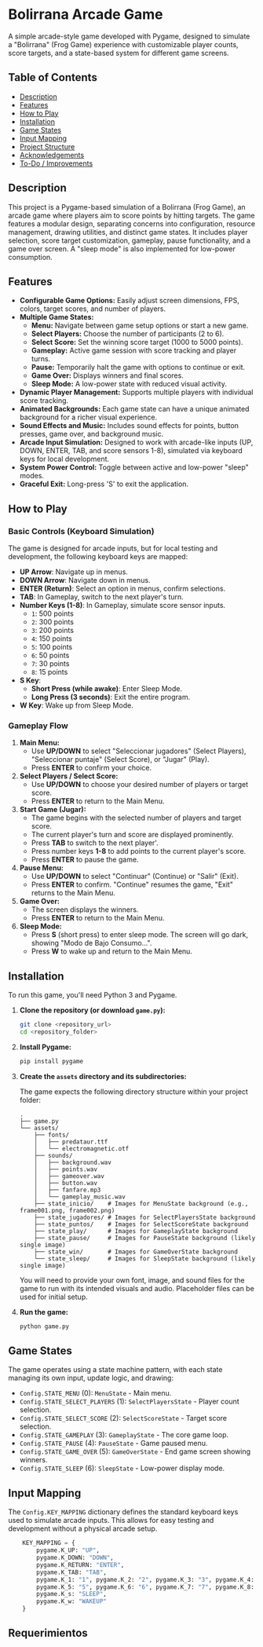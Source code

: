 # Bolirrana Arcade Game

A simple arcade-style game developed with Pygame, designed to simulate a "Bolirrana" (Frog Game) experience with customizable player counts, score targets, and a state-based system for different game screens.

## Table of Contents

-   [Description](#description)
-   [Features](#features)
-   [How to Play](#how-to-play)
-   [Installation](#installation)
-   [Game States](#game-states)
-   [Input Mapping](#input-mapping)
-   [Project Structure](#project-structure)
-   [Acknowledgements](#acknowledgements)
-   [To-Do / Improvements](#to-do--improvements)

## Description

This project is a Pygame-based simulation of a Bolirrana (Frog Game), an arcade game where players aim to score points by hitting targets. The game features a modular design, separating concerns into configuration, resource management, drawing utilities, and distinct game states. It includes player selection, score target customization, gameplay, pause functionality, and a game over screen. A "sleep mode" is also implemented for low-power consumption.

## Features

* **Configurable Game Options:** Easily adjust screen dimensions, FPS, colors, target scores, and number of players.
* **Multiple Game States:**
    * **Menu:** Navigate between game setup options or start a new game.
    * **Select Players:** Choose the number of participants (2 to 6).
    * **Select Score:** Set the winning score target (1000 to 5000 points).
    * **Gameplay:** Active game session with score tracking and player turns.
    * **Pause:** Temporarily halt the game with options to continue or exit.
    * **Game Over:** Displays winners and final scores.
    * **Sleep Mode:** A low-power state with reduced visual activity.
* **Dynamic Player Management:** Supports multiple players with individual score tracking.
* **Animated Backgrounds:** Each game state can have a unique animated background for a richer visual experience.
* **Sound Effects and Music:** Includes sound effects for points, button presses, game over, and background music.
* **Arcade Input Simulation:** Designed to work with arcade-like inputs (UP, DOWN, ENTER, TAB, and score sensors 1-8), simulated via keyboard keys for local development.
* **System Power Control:** Toggle between active and low-power "sleep" modes.
* **Graceful Exit:** Long-press 'S' to exit the application.

## How to Play

### Basic Controls (Keyboard Simulation)

The game is designed for arcade inputs, but for local testing and development, the following keyboard keys are mapped:

* **UP Arrow**: Navigate up in menus.
* **DOWN Arrow**: Navigate down in menus.
* **ENTER (Return)**: Select an option in menus, confirm selections.
* **TAB**: In Gameplay, switch to the next player's turn.
* **Number Keys (1-8)**: In Gameplay, simulate score sensor inputs.
    * `1`: 500 points
    * `2`: 300 points
    * `3`: 200 points
    * `4`: 150 points
    * `5`: 100 points
    * `6`: 50 points
    * `7`: 30 points
    * `8`: 15 points
* **S Key**:
    * **Short Press (while awake)**: Enter Sleep Mode.
    * **Long Press (3 seconds)**: Exit the entire program.
* **W Key**: Wake up from Sleep Mode.

### Gameplay Flow

1.  **Main Menu:**
    * Use **UP/DOWN** to select "Seleccionar jugadores" (Select Players), "Seleccionar puntaje" (Select Score), or "Jugar" (Play).
    * Press **ENTER** to confirm your choice.
2.  **Select Players / Select Score:**
    * Use **UP/DOWN** to choose your desired number of players or target score.
    * Press **ENTER** to return to the Main Menu.
3.  **Start Game (Jugar):**
    * The game begins with the selected number of players and target score.
    * The current player's turn and score are displayed prominently.
    * Press **TAB** to switch to the next player'.
    * Press number keys **1-8** to add points to the current player's score.
    * Press **ENTER** to pause the game.
4.  **Pause Menu:**
    * Use **UP/DOWN** to select "Continuar" (Continue) or "Salir" (Exit).
    * Press **ENTER** to confirm. "Continue" resumes the game, "Exit" returns to the Main Menu.
5.  **Game Over:**
    * The screen displays the winners.
    * Press **ENTER** to return to the Main Menu.
6.  **Sleep Mode:**
    * Press **S** (short press) to enter sleep mode. The screen will go dark, showing "Modo de Bajo Consumo...".
    * Press **W** to wake up and return to the Main Menu.

## Installation

To run this game, you'll need Python 3 and Pygame.

1.  **Clone the repository (or download `game.py`):**

    ```bash
    git clone <repository_url>
    cd <repository_folder>
    ```

2.  **Install Pygame:**

    ```bash
    pip install pygame
    ```

3.  **Create the `assets` directory and its subdirectories:**

    The game expects the following directory structure within your project folder:

    ```
    .
    ├── game.py
    └── assets/
        ├── fonts/
        │   ├── predataur.ttf
        │   └── electromagnetic.otf
        ├── sounds/
        │   ├── background.wav
        │   ├── points.wav
        │   ├── gameover.wav
        │   ├── button.wav
        │   ├── fanfare.mp3
        │   └── gameplay_music.wav
        ├── state_inicio/    # Images for MenuState background (e.g., frame001.png, frame002.png)
        ├── state_jugadores/ # Images for SelectPlayersState background
        ├── state_puntos/    # Images for SelectScoreState background
        ├── state_play/      # Images for GameplayState background
        ├── state_pause/     # Images for PauseState background (likely single image)
        ├── state_win/       # Images for GameOverState background
        └── state_sleep/     # Images for SleepState background (likely single image)
    ```

    You will need to provide your own font, image, and sound files for the game to run with its intended visuals and audio. Placeholder files can be used for initial setup.

4.  **Run the game:**

    ```bash
    python game.py
    ```

## Game States

The game operates using a state machine pattern, with each state managing its own input, update logic, and drawing:

* `Config.STATE_MENU` (0): `MenuState` - Main menu.
* `Config.STATE_SELECT_PLAYERS` (1): `SelectPlayersState` - Player count selection.
* `Config.STATE_SELECT_SCORE` (2): `SelectScoreState` - Target score selection.
* `Config.STATE_GAMEPLAY` (3): `GameplayState` - The core game loop.
* `Config.STATE_PAUSE` (4): `PauseState` - Game paused menu.
* `Config.STATE_GAME_OVER` (5): `GameOverState` - End game screen showing winners.
* `Config.STATE_SLEEP` (6): `SleepState` - Low-power display mode.

## Input Mapping

The `Config.KEY_MAPPING` dictionary defines the standard keyboard keys used to simulate arcade inputs. This allows for easy testing and development without a physical arcade setup.

```python
    KEY_MAPPING = {
        pygame.K_UP: "UP",
        pygame.K_DOWN: "DOWN",
        pygame.K_RETURN: "ENTER",
        pygame.K_TAB: "TAB",
        pygame.K_1: "1", pygame.K_2: "2", pygame.K_3: "3", pygame.K_4: "4",
        pygame.K_5: "5", pygame.K_6: "6", pygame.K_7: "7", pygame.K_8: "8",
        pygame.K_s: "SLEEP",
        pygame.K_w: "WAKEUP"
    }

```
## Requerimientos


